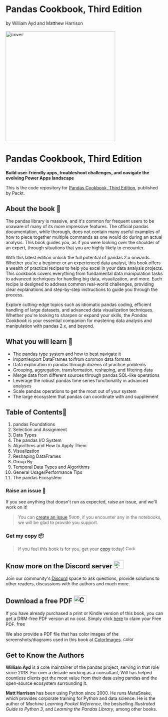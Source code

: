 # Pandas Cookbook, Third Edition<br>
by William Ayd and Matthew Harrison <br><br>
<img src="" alt="cover" width="350"/>

# Pandas Cookbook, Third Edition
**Build user-friendly apps, troubleshoot challenges, and navigate the evolving Power Apps landscape**

This is the code repository for [Pandas Cookbook, Third Edition](https://github.com/WillAyd/Pandas-Cookbook-Third-Edition), published by Packt.

## About the book 📔

The pandas library is massive, and it's common for frequent users to be unaware of many of its more impressive features. The official pandas documentation, while thorough, does not contain many useful examples of how to piece together multiple commands as one would do during an actual analysis. This book guides you, as if you were looking over the shoulder of an expert, through situations that you are highly likely to encounter.  
 
With this latest edition unlock the full potential of pandas 2.x onwards. Whether you're a beginner or an experienced data analyst, this book offers a wealth of practical recipes to help you excel in your data analysis projects. This cookbook covers everything from fundamental data manipulation tasks to advanced techniques for handling big data, visualization, and more. Each recipe is designed to address common real-world challenges, providing clear explanations and step-by-step instructions to guide you through the process.  
 
Explore cutting-edge topics such as idiomatic pandas coding, efficient handling of large datasets, and advanced data visualization techniques.  Whether you're looking to sharpen or expand your skills, the *Pandas Cookbook* is your essential companion for mastering data analysis and manipulation with pandas 2.x, and beyond.

## What you will learn 📖
- The pandas type system and how to best navigate it  
- Import/export DataFrames to/from common data formats  
- Data exploration in pandas through dozens of practice problems  
- Grouping, aggregation, transformation, reshaping, and filtering data  
- Merge data from different sources through pandas SQL-like operations  
- Leverage the robust pandas time series functionality in advanced analyses  
- Scale pandas operations to get the most out of your system  
- The large ecosystem that pandas can coordinate with and supplement

## Table of Contents📑

1. pandas Foundations
2. Selection and Assignment
3. Data Types
4. The pandas I/O System
5. Algorithms and How to Apply Them
6. Visualization
7. Reshaping DataFrames
8. Group By
9. Temporal Data Types and Algorithms
10. General Usage/Performance Tips
11. The pandas Ecosystem

### Raise an issue 🚩
If you see anything that doesn't run as expected, raise an issue, and we'll work on it!
> You can [create an issue](https://github.com/WillAyd/Pandas-Cookbook-Third-Edition/issues) <img alt="Support" height="15" width="35"  src="https://media.tenor.com/ex_HDD_k5P8AAAAi/habbo-habbohotel.gif">, if you encounter any in the notebooks, we will be glad to provide you support.

### Get my copy 📦
> If you feel this book is for you, get your [copy](https://www.amazon.com/Pandas-Cookbook/dp/1836205864) today! <img alt="Coding" height="15" width="35"  src="https://media.tenor.com/ex_HDD_k5P8AAAAi/habbo-habbohotel.gif">

## Know more on the Discord server <img alt="Coding" height="25" width="32"  src="https://cliply.co/wp-content/uploads/2021/08/372108630_DISCORD_LOGO_400.gif">

Join our community's [Discord](https://packt.link/pandas) space to ask questions, provide solutions to other readers, discussions with the authors and much more.

## Download a free PDF <img alt="Coding" height="25" width="40" src="https://emergency.com.au/wp-content/uploads/2021/03/free.gif">

If you have already purchased a print or Kindle version of this book, you can get a DRM-free PDF version at no cost. Simply click [here](https://packt.link/free-ebook/9781836205876) to claim your Free PDF. <img alt="free pdf" height="15" width="35"  src="https://media.tenor.com/ex_HDD_k5P8AAAAi/habbo-habbohotel.gif">

We also provide a PDF file that has color images of the screenshots/diagrams used in this book at [ColorImages](https://packt.link/gbp/9781836205876). <img alt="color images" height="15" width="35"  src="https://media.tenor.com/ex_HDD_k5P8AAAAi/habbo-habbohotel.gif">


## Get to Know the Authors
**William Ayd** is a core maintainer of the pandas project, serving in that role since 2018. For over a decade working as a consultant, Will has helped countless clients get the most value from their data using pandas and the open-source ecosystem surrounding it.

**Matt Harrison** has been using Python since 2000. He runs MetaSnake, which provides corporate training for Python and data science. He is the author of *Machine Learning Pocket Reference*, the bestselling *Illustrated Guide to Python 3*, and *Learning the Pandas Library*, among other books.
